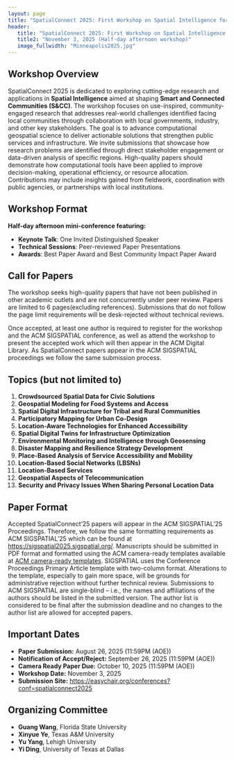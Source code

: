```yaml
---
layout: page
title: "SpatialConnect 2025: First Workshop on Spatial Intelligence for Smart and Connected Communities"
header:
   title: "SpatialConnect 2025: First Workshop on Spatial Intelligence for Smart and Connected Communities"
   title2: "November 3, 2025 (Half-day afternoon workshop)"
   image_fullwidth: "Minneapolis2025.jpg"
---
```


## Workshop Overview

SpatialConnect 2025 is dedicated to exploring cutting-edge research and applications in **Spatial Intelligence** aimed at shaping **Smart and Connected Communities (S&CC)**. The workshop focuses on use-inspired, community-engaged research that addresses real-world challenges identified facing local communities through collaboration with local governments, industry, and other key stakeholders. The goal is to advance computational geospatial science to deliver actionable solutions that strengthen public services and infrastructure. We invite submissions that showcase how research problems are identified through direct stakeholder engagement or data-driven analysis of specific regions. High-quality papers should demonstrate how computational tools have been applied to improve decision-making, operational efficiency, or resource allocation. Contributions may include insights gained from fieldwork, coordination with public agencies, or partnerships with local institutions.

## Workshop Format

**Half-day afternoon mini-conference featuring:**

- **Keynote Talk**: One Invited Distinguished Speaker
- **Technical Sessions**: Peer-reviewed Paper Presentations  
- **Awards**: Best Paper Award and Best Community Impact Paper Award

## Call for Papers

The workshop seeks high-quality papers that have not been published in other academic outlets and are not concurrently under peer review. Papers are limited to 6 pages(excluding references). Submissions that do not follow the page limit requirements will be desk-rejected without technical reviews.

Once accepted, at least one author is required to register for the workshop and the ACM SIGSPATIAL conference, as well as attend the workshop to present the accepted work which will then appear in the ACM Digital Library. As SpatialConnect papers appear in the ACM SIGSPATIAL proceedings we follow the same submission process.

## Topics (but not limited to)

<!-- 1. **Mobility and Transportation Intelligence**
2. **Community Resilience and Sustainability**
3. **Social and Economic Development**
4. **AI and Machine Learning for Communities**
5. **Data Integration and Infrastructure**
6. **Public Health and Well-being**
7. **Innovative Applications** -->

1. **Crowdsourced Spatial Data for Civic Solutions**
2. **Geospatial Modeling for Food Systems and Access**
3. **Spatial Digital Infrastructure for Tribal and Rural Communities**
4. **Participatory Mapping for Urban Co-Design**
5. **Location-Aware Technologies for Enhanced Accessibility**
6. **Spatial Digital Twins for Infrastructure Optimization**
7. **Environmental Monitoring and Intelligence through Geosensing**
8. **Disaster Mapping and Resilience Strategy Development**
9. **Place-Based Analysis of Service Accessibility and Mobility**
10. **Location-Based Social Networks (LBSNs)**
11. **Location-Based Services**
12. **Geospatial Aspects of Telecommunication**
13. **Security and Privacy Issues When Sharing Personal Location Data**

## Paper Format

Accepted SpatialConnect’25 papers will appear in the ACM SIGSPATIAL’25 Proceedings. Therefore, we follow the same formatting requirements as ACM SIGSPATIAL’25 which can be found at <a href="https://sigspatial2025.sigspatial.org/">https://sigspatial2025.sigspatial.org/</a>. Manuscripts should be submitted in PDF format and formatted using the ACM camera-ready templates available at <a href="https://www.acm.org/publications/proceedings-template">ACM camera-ready templates</a>. SIGSPATIAL uses the Conference Proceedings Primary Article template with two-column format. Alterations to the template, especially to gain more space, will be grounds for administrative rejection without further technical review. Submissions to ACM SIGSPATIAL are single-blind – i.e., the names and affiliations of the authors should be listed in the submitted version. The author list is considered to be final after the submission deadline and no changes to the author list are allowed for accepted papers.

## Important Dates

* **Paper Submission:** August 26, 2025 (11:59PM (AOE))
* **Notification of Accept/Reject:** September 26, 2025 (11:59PM (AOE))
* **Camera Ready Paper Due:** October 10, 2025 (11:59PM (AOE))
* **Workshop Date:** November 3, 2025
* **Submission Site:** <a href = "https://easychair.org/conferences?conf=spatialconnect2025">https://easychair.org/conferences?conf=spatialconnect2025</a>

## Organizing Committee

- **Guang Wang**, Florida State University
- **Xinyue Ye**, Texas A&M University
- **Yu Yang**, Lehigh University
- **Yi Ding**, University of Texas at Dallas